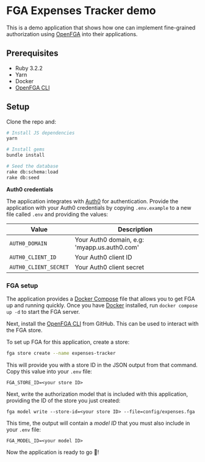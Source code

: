 # FGA Expenses Tracker demo

This is a demo application that shows how one can implement fine-grained authorization using [OpenFGA](https://openfga.dev/) into their applications.

## Prerequisites

- Ruby 3.2.2
- Yarn
- Docker
- [OpenFGA CLI](https://github.com/openfga/cli)

## Setup

Clone the repo and:

```bash
# Install JS dependencies
yarn

# Install gems
bundle install

# Seed the database
rake db:schema:load
rake db:seed
```

**Auth0 credentials**

The application integrates with [Auth0](https://auth0.com) for authentication. Provide the application with your Auth0 credentials by copying `.env.example` to a new file called `.env` and providing the values:

| Value                 | Description                                  |
| --------------------- | -------------------------------------------- |
| `AUTH0_DOMAIN`        | Your Auth0 domain, e.g: 'myapp.us.auth0.com' |
| `AUTH0_CLIENT_ID`     | Your Auth0 client ID                         |
| `AUTH0_CLIENT_SECRET` | Your Auth0 client secret                     |

### FGA setup

The application provides a [Docker Compose](https://docs.docker.com/compose/reference/) file that allows you to get FGA up and running quickly. Once you have [Docker](https://www.docker.com/) installed, run `docker compose up -d` to start the FGA server.

Next, install the [OpenFGA CLI](https://github.com/openfga/cli) from GitHub. This can be used to interact with the FGA store.

To set up FGA for this application, create a store:

```bash
fga store create --name expenses-tracker
```

This will provide you with a store ID in the JSON output from that command. Copy this value into your `.env` file:

```
FGA_STORE_ID=<your store ID>
```

Next, write the authorization model that is included with this application, providing the ID of the store you just created:

```
fga model write --store-id=<your store ID> --file=config/expenses.fga
```

This time, the output will contain a _model ID_ that you must also include in your `.env` file:

```
FGA_MODEL_ID=<your model ID>
```

Now the application is ready to go 🎉!
